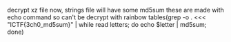 decrypt xz file
now, strings file will have some md5sum
these are made with echo command so can't be decrypt with rainbow tables(grep -o . <<<  "ICTF{3ch0_md5sum}" | while read letters; do echo $letter | md5sum; done)
